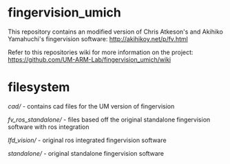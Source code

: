 fingervision_umich
==================
This repository contains an modified version of Chris Atkeson's and Akihiko Yamahuchi's fingervision software: http://akihikoy.net/p/fv.html

Refer to this repositories wiki for more information on the project: https://github.com/UM-ARM-Lab/fingervision_umich/wiki

filesystem
==================
*cad/* - contains cad files for the UM version of fingervision

*fv_ros_standalone/* - files based off the original standalone fingervision software with ros integration

*lfd_vision/* - original ros integrated fingervision software

*standalone/* - original standalone fingervision software
